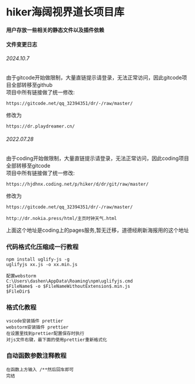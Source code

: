 # hiker海阔视界道长项目库
####  用户存放一些相关的静态文件以及插件依赖
####  文件变更日志
###### 2024.10.7
由于gitcode开始做限制，大量直链提示请登录，无法正常访问，因此gitcode项目全部转移至github  
项目中所有链接做了统一修改:
```text
https://gitcode.net/qq_32394351/dr/-/raw/master/
```
修改为
```text
https://dr.playdreamer.cn/
```
###### 2022.07.28
由于coding开始做限制，大量直链提示请登录，无法正常访问，因此coding项目全部转移至gitcode  
项目中所有链接做了统一修改:
```text
https://hjdhnx.coding.net/p/hiker/d/dr/git/raw/master/
```
修改为
```text
https://gitcode.net/qq_32394351/dr/-/raw/master/
```

```text
http://dr.nokia.press/html/主页时钟天气.html
```
上面这个地址是coding上的pages服务,暂无迁移，道德经刷新海报用的这个地址

### 代码格式化压缩成一行教程
```text
npm install uglify-js -g
uglifyjs xx.js -o xx.min.js

配置webstorm
C:\Users\dashen\AppData\Roaming\npm\uglifyjs.cmd
$FileName$ -o $FileNameWithoutExtension$.min.js
$FileDir$
```

### 格式化教程
```text
vscode安装插件 prettier
webstorm安装插件 prettier
在设置里找到prettier配置保存时执行
对js文件右键，最下面的使用prettier重新格式化
```

### 自动函数参数注释教程
```text
在函数上方输入 /**然后回车即可
完结
```
